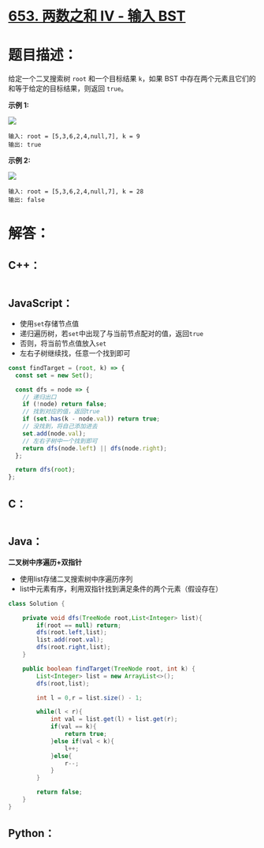 # [653. 两数之和 IV - 输入 BST](https://leetcode-cn.com/problems/two-sum-iv-input-is-a-bst/)

# 题目描述：

给定一个二叉搜索树 `root` 和一个目标结果 `k`，如果 BST 中存在两个元素且它们的和等于给定的目标结果，则返回 `true`。



**示例 1:**

![](https://assets.leetcode.com/uploads/2020/09/21/sum_tree_1.jpg)

```
输入: root = [5,3,6,2,4,null,7], k = 9
输出: true
```

**示例 2:**

![](https://assets.leetcode.com/uploads/2020/09/21/sum_tree_2.jpg)

```
输入: root = [5,3,6,2,4,null,7], k = 28
输出: false
```





# 解答：

## C++：

```cpp

```

## JavaScript：

- 使用`set`存储节点值
- 递归遍历树，若`set`中出现了与当前节点配对的值，返回`true`
- 否则，将当前节点值放入`set`
- 左右子树继续找，任意一个找到即可

```JavaScript
const findTarget = (root, k) => {
  const set = new Set();

  const dfs = node => {
    // 递归出口
    if (!node) return false;
    // 找到对应的值，返回true
    if (set.has(k - node.val)) return true;
    // 没找到，将自己添加进去
    set.add(node.val);
    // 左右子树中一个找到即可
    return dfs(node.left) || dfs(node.right);
  };

  return dfs(root);
};
```

## C：

```c

```

## Java：

**二叉树中序遍历+双指针**

- 使用list存储二叉搜索树中序遍历序列
- list中元素有序，利用双指针找到满足条件的两个元素（假设存在）

```java
class Solution {

    private void dfs(TreeNode root,List<Integer> list){
        if(root == null) return;
        dfs(root.left,list);
        list.add(root.val);
        dfs(root.right,list);
    }

    public boolean findTarget(TreeNode root, int k) {
        List<Integer> list = new ArrayList<>();
        dfs(root,list);

        int l = 0,r = list.size() - 1;

        while(l < r){
            int val = list.get(l) + list.get(r);
            if(val == k){
                return true;
            }else if(val < k){
                l++;
            }else{
                r--;
            }
        }

        return false;
    }
}
```

## Python：

```python

```

